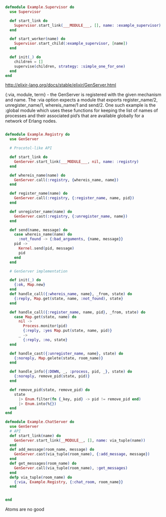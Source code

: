 <!-- TOC -->


<!-- /TOC -->


```elixir
defmodule Example.Supervisor do
  use Supervisor

  def start_link do
    Supervisor.start_link(___MODULE___, [], name: :example_supervisor)
  end

  def start_worker(name) do
    Supervisor.start_child(:example_supervisor, [name])
  end

  def init(_) do
    children = []
    supervise(children, strategy: :simple_one_for_one)
  end
end
```
http://elixir-lang.org/docs/stable/elixir/GenServer.html

{:via, module, term} - the GenServer is registered with the given mechanism and name. The :via option expects a module that exports register_name/2, unregister_name/1, whereis_name/1 and send/2. One such example is the :global module which uses these functions for keeping the list of names of processes and their associated pid’s that are available globally for a network of Erlang nodes.

```elixir

defmodule Example.Registry do
  use GenServer

  # Procotol-like API

  def start_link do
    GenServer.start_link(___MODULE___, nil, name: :registry)
  end

  def whereis_name(name) do
    GenServer.call(:registry, {whereis_name, name})
  end

  def register_name(name) do
    GenServer.call(:registry, {:register_name, name, pid})
  end

  def unregister_name(name) do
    GenServer.cast(:registry, {:unregister_name, name})
  end

  def send(name, message) do
    case whereis_name(name) do
      :not_found -> {:bad_arguments, {name, message}}
    pid ->
      Kernel.send(pid, message)
      pid
    end
  end

  # GenServer implementation

  def init(_) do
    {:ok, Map.new}
  end
  def handle_call({:whereis_name, name}, _from, state) do
    {:reply, Map.get(state, name, :not_found), state}
  end

  def handle_call({:register_name, name, pid}, _from, state) do
    case Map.get(state, name) do
      nil ->
        Process.monitor(pid)
        {:reply, :yes Map.put(state, name, pid)}
      _ ->
        {:reply, :no, state}
  end

  def handle_cast({:unregister_name, name}, state) do
    {:noreply, Map.gelete(state, room_name)}
  end

  def handle_info({:DOWN, _, :process, pid, _}, state) do
    {:noreply, remove_pid(state, pid)}
  end

  def remove_pid(state, remove_pid) do
    state
      |> Enum.filter(fn {_key, pid} -> pid != remove_pid end)
      |> Enum.into(%{})
  end
end
```

```elixir
defmodule Example.ChatServer do
  use GenServer
  # API
  def start_link(name) do
    GenServer.start_link(__MODULE__, [], name: via_tuple(name))
  end
  def add_message(room_name, message) do
    GenServer.cast(via_tuple(room_name), {:add_message, message})
  end
  def get_messages(room_name) do
    GenServer.call(via_tuple(room_name), :get_messages)
  end
  defp via_tuple(room_name) do
    {:via, Example.Registry, {:chat_room, room_name}}
  end


end
```
Atoms are no good